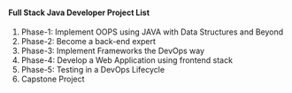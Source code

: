 #### Full Stack Java Developer Project List
  
1. Phase-1: Implement OOPS using JAVA with Data Structures and Beyond
2. Phase-2: Become a back-end expert
3. Phase-3: Implement Frameworks the DevOps way
4. Phase-4: Develop a Web Application using frontend stack
5. Phase-5: Testing in a DevOps Lifecycle
6. Capstone Project

